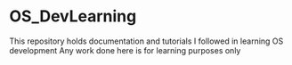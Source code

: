 # OS_DevLearning
This repository holds documentation and tutorials I followed in learning OS development
Any work done here is for learning purposes only

